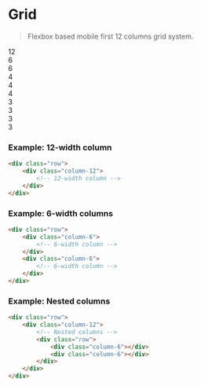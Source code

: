 # Grid

> Flexbox based mobile first 12 columns grid system.

<!-- Example: -->
<div class="row margin-top-small">
    <div class="column-12"> 
        <div class="text-center text-white background-primary">12</div>
    </div>
</div>

<!-- Example -->
<div class="row margin-top-small">
    <div class="column-6"> 
        <div class="text-center text-white background-primary">6</div>
    </div>
    <div class="column-6"> 
        <div class="text-center text-white background-primary">6</div>
    </div>
</div>

<!-- Example -->
<div class="row margin-top-small">
    <div class="column-4"> 
        <div class="text-center text-white background-primary">4</div>
    </div>
    <div class="column-4"> 
        <div class="text-center text-white background-primary">4</div>
    </div>
    <div class="column-4"> 
        <div class="text-center text-white background-primary">4</div>
    </div>
</div>

<!-- Example -->
<div class="row margin-top-small">
    <div class="column-3"> 
        <div class="text-center text-white background-primary">3</div>
    </div>
    <div class="column-3"> 
        <div class="text-center text-white background-primary">3</div>
    </div>
    <div class="column-3"> 
        <div class="text-center text-white background-primary">3</div>
    </div>
    <div class="column-3"> 
        <div class="text-center text-white background-primary">3</div>
    </div>
</div>

### Example: 12-width column

```html
<div class="row">
    <div class="column-12">
        <!-- 12-width column -->
    </div>
</div>
```

### Example: 6-width columns

```html
<div class="row">
    <div class="column-6">
        <!-- 6-width column -->
    </div>
    <div class="column-6">
        <!-- 6-width column -->
    </div>
</div>
```

### Example: Nested columns

```html
<div class="row">
    <div class="column-12">
        <!-- Nested columns -->
        <div class="row">
            <div class="column-6"></div>
            <div class="column-6"></div>
        </div>
    </div>
</div>
```